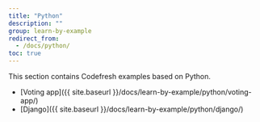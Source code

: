 ```yaml
---
title: "Python"
description: ""
group: learn-by-example
redirect_from:
  - /docs/python/
toc: true
---
```

This section contains Codefresh examples based on Python.
- [Voting app]({{ site.baseurl }}/docs/learn-by-example/python/voting-app/)
- [Django]({{ site.baseurl }}/docs/learn-by-example/python/django/)
